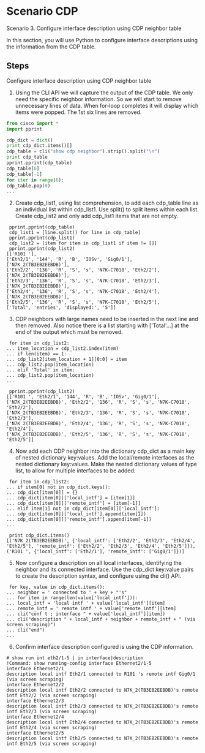 # Scenario CDP

Scenario 3. Configure interface description using CDP neighbor table

In this section, you will use Python to configure interface descriptions using the information from the CDP table.

## Steps

Configure interface description using CDP neighbor table

1. Using the CLI API we will capture the output of the CDP table. We only need the specific neighbor information. So we will start to remove unnecessary lines of data. When for-loop completes it will display which items were popped. The 1st six lines are removed.

```python
from cisco import *
import pprint

cdp_dict = dict()
print cdp_dict.items()[]
cdp_table = cli("show cdp neighbor").strip().split("\n")
print cdp_table
pprint.pprint(cdp_table)
cdp_table[0]
cdp_table[-1]
for iter in range(6):
cdp_table.pop(0)
...

```

2. Create cdp_list1, using list comprehension, to add each cdp_table line as an individual list within cdp_list1. Use split() to split items within each list. Create cdp_list2 and only add cdp_list1 items that are not empty.

```
 pprint.pprint(cdp_table)
 cdp_list1 = [line.split() for line in cdp_table]
 pprint.pprint(cdp_list1)
 cdp_list2 = [item for item in cdp_list1 if item != []]
 pprint.pprint(cdp_list2)
[['R101 '],
['Eth2/1', '144', 'R', 'B', 'IOSv', 'Gig0/1'],
['N7K_2(TB3EB2EEBDB)'],
['Eth2/2', '136', 'R', 'S', 's', 'N7K-C7018', 'Eth2/2'],
['N7K_2(TB3EB2EEBDB)'],
['Eth2/3', '136', 'R', 'S', 's', 'N7K-C7018', 'Eth2/3'],
['N7K_2(TB3EB2EEBDB)'],
['Eth2/4', '136', 'R', 'S', 's', 'N7K-C7018', 'Eth2/4'],
['N7K_2(TB3EB2EEBDB)'],
['Eth2/5', '136', 'R', 'S', 's', 'N7K-C7018', 'Eth2/5'],
['Total', 'entries', 'displayed:', '5']]
```

3. CDP neighbors with large names need to be inserted in the next line and then removed. Also notice there is a list starting with ['Total'...] at the end of the output which must be removed.

```
 for item in cdp_list2:
... item_location = cdp_list2.index(item)
... if len(item) == 1:
... cdp_list2[item_location + 1][0:0] = item
... cdp_list2.pop(item_location)
... elif 'Total' in item:
... cdp_list2.pop(item_location)
...

 pprint.pprint(cdp_list2)
[['R101 ', 'Eth2/1', '144', 'R', 'B', 'IOSv', 'Gig0/1'],
['N7K_2(TB3EB2EEBDB)', 'Eth2/2', '136', 'R', 'S', 's', 'N7K-C7018', 'Eth2/2'],
['N7K_2(TB3EB2EEBDB)', 'Eth2/3', '136', 'R', 'S', 's', 'N7K-C7018', 'Eth2/3'],
['N7K_2(TB3EB2EEBDB)', 'Eth2/4', '136', 'R', 'S', 's', 'N7K-C7018', 'Eth2/4'],
['N7K_2(TB3EB2EEBDB)', 'Eth2/5', '136', 'R', 'S', 's', 'N7K-C7018', 'Eth2/5']]
```

4. Now add each CDP neighbor into the dictionary cdp_dict as a main key of nested dictionary key:values. Add the local/remote interfaces as the nested dictionary key:values. Make the nested dictionary values of type list, to allow for multiple interfaces to be added.

```
 for item in cdp_list2:
... if item[0] not in cdp_dict.keys():
... cdp_dict[item[0]] = {}
... cdp_dict[item[0]]['local_intf'] = [item[1]]
... cdp_dict[item[0]]['remote_intf'] = [item[-1]]
... elif item[1] not in cdp_dict[item[0]]['local_intf']:
... cdp_dict[item[0]]['local_intf'].append(item[1])
... cdp_dict[item[0]]['remote_intf'].append(item[-1])
...

 print cdp_dict.items()
[('N7K_2(TB3EB2EEBDB)', {'local_intf': ['Eth2/2', 'Eth2/3', 'Eth2/4', 'Eth2/5'], 'remote_intf': ['Eth2/2', 'Eth2/3', 'Eth2/4', 'Eth2/5']}), ('R101 ', {'local_intf': ['Eth2/1'], 'remote_intf': ['Gig0/1']})]
```

5. Now configure a description on all local interfaces, identifying the neighbor and its connected interface. Use the cdp_dict key:value pairs to create the description syntax, and configure using the cli() API.

```
 for key, value in cdp_dict.items():
... neighbor = ' connected to ' + key + "'s"
... for item in range(len(value['local_intf'])):
... local_intf = 'local intf ' + value['local_intf'][item]
... remote_intf = ' remote intf ' + value['remote_intf'][item]
... cli("conf t ; interface " + value['local_intf'][item])
... cli("description " + local_intf + neighbor + remote_intf + " (via screen scraping)")
... cli("end")
...

```

6. Confirm interface description configured is using the CDP information.

```
# show run int eth2/1-5 | in interface|description
!Command: show running-config interface Ethernet2/1-5
interface Ethernet2/1
description local intf Eth2/1 connected to R101 's remote intf Gig0/1 (via screen scraping)
interface Ethernet2/2
description local intf Eth2/2 connected to N7K_2(TB3EB2EEBDB)'s remote intf Eth2/2 (via screen scraping)
interface Ethernet2/3
description local intf Eth2/3 connected to N7K_2(TB3EB2EEBDB)'s remote intf Eth2/3 (via screen scraping)
interface Ethernet2/4
description local intf Eth2/4 connected to N7K_2(TB3EB2EEBDB)'s remote intf Eth2/4 (via screen scraping)
interface Ethernet2/5
description local intf Eth2/5 connected to N7K_2(TB3EB2EEBDB)'s remote intf Eth2/5 (via screen scraping)
```